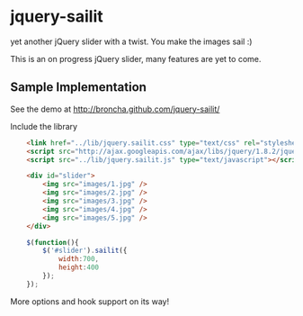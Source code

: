 jquery-sailit
=============

yet another jQuery slider with a twist. You make the images sail :)

This is an on progress jQuery slider, many features are yet to come.

Sample Implementation
---------------------
See the demo at http://broncha.github.com/jquery-sailit/


Include the library

```html
    <link href="../lib/jquery.sailit.css" type="text/css" rel="stylesheet" />
    <script src="http://ajax.googleapis.com/ajax/libs/jquery/1.8.2/jquery.min.js" type="text/javascript"></script>
    <script src="../lib/jquery.sailit.js" type="text/javascript"></script>
```

```html
    <div id="slider">
        <img src="images/1.jpg" />
        <img src="images/2.jpg" />
        <img src="images/3.jpg" />
        <img src="images/4.jpg" />
        <img src="images/5.jpg" />
    </div>
```

```javascript
    $(function(){
        $('#slider').sailit({
            width:700,
            height:400
        });
    });

```

More options and hook support on its way!